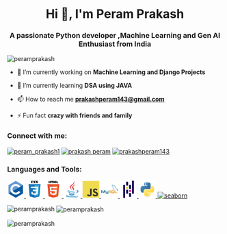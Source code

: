 <h1 align="center">Hi 👋, I'm Peram Prakash</h1>
<h3 align="center">A passionate Python developer ,Machine Learning and Gen AI Enthusiast from India</h3>

<p align="left"> <img src="https://komarev.com/ghpvc/?username=peramprakash&label=Profile%20views&color=0e75b6&style=flat" alt="peramprakash" /> </p>

- 🔭 I’m currently working on **Machine Learning and Django Projects**

- 🌱 I’m currently learning **DSA using JAVA**

- 📫 How to reach me **prakashperam143@gmail.com**

- ⚡ Fun fact **crazy with friends and family**

<h3 align="left">Connect with me:</h3>
<p align="left">
<a href="https://twitter.com/peram_prakash1" target="blank"><img align="center" src="https://raw.githubusercontent.com/rahuldkjain/github-profile-readme-generator/master/src/images/icons/Social/twitter.svg" alt="peram_prakash1" height="30" width="40" /></a>
<a href="https://linkedin.com/in/prakash peram" target="blank"><img align="center" src="https://raw.githubusercontent.com/rahuldkjain/github-profile-readme-generator/master/src/images/icons/Social/linked-in-alt.svg" alt="prakash peram" height="30" width="40" /></a>
<a href="https://www.leetcode.com/prakashperam143" target="blank"><img align="center" src="https://raw.githubusercontent.com/rahuldkjain/github-profile-readme-generator/master/src/images/icons/Social/leet-code.svg" alt="prakashperam143" height="30" width="40" /></a>
</p>

<h3 align="left">Languages and Tools:</h3>
<p align="left"> <a href="https://www.cprogramming.com/" target="_blank" rel="noreferrer"> <img src="https://raw.githubusercontent.com/devicons/devicon/master/icons/c/c-original.svg" alt="c" width="40" height="40"/> </a> <a href="https://www.w3schools.com/css/" target="_blank" rel="noreferrer"> <img src="https://raw.githubusercontent.com/devicons/devicon/master/icons/css3/css3-original-wordmark.svg" alt="css3" width="40" height="40"/> </a> <a href="https://www.w3.org/html/" target="_blank" rel="noreferrer"> <img src="https://raw.githubusercontent.com/devicons/devicon/master/icons/html5/html5-original-wordmark.svg" alt="html5" width="40" height="40"/> </a> <a href="https://www.java.com" target="_blank" rel="noreferrer"> <img src="https://raw.githubusercontent.com/devicons/devicon/master/icons/java/java-original.svg" alt="java" width="40" height="40"/> </a> <a href="https://developer.mozilla.org/en-US/docs/Web/JavaScript" target="_blank" rel="noreferrer"> <img src="https://raw.githubusercontent.com/devicons/devicon/master/icons/javascript/javascript-original.svg" alt="javascript" width="40" height="40"/> </a> <a href="https://www.mysql.com/" target="_blank" rel="noreferrer"> <img src="https://raw.githubusercontent.com/devicons/devicon/master/icons/mysql/mysql-original-wordmark.svg" alt="mysql" width="40" height="40"/> </a> <a href="https://pandas.pydata.org/" target="_blank" rel="noreferrer"> <img src="https://raw.githubusercontent.com/devicons/devicon/2ae2a900d2f041da66e950e4d48052658d850630/icons/pandas/pandas-original.svg" alt="pandas" width="40" height="40"/> </a> <a href="https://www.python.org" target="_blank" rel="noreferrer"> <img src="https://raw.githubusercontent.com/devicons/devicon/master/icons/python/python-original.svg" alt="python" width="40" height="40"/> </a> <a href="https://seaborn.pydata.org/" target="_blank" rel="noreferrer"> <img src="https://seaborn.pydata.org/_images/logo-mark-lightbg.svg" alt="seaborn" width="40" height="40"/> </a> </p>

<p><img align="left" src="https://github-readme-stats.vercel.app/api/top-langs?username=peramprakash&show_icons=true&locale=en&layout=compact" alt="peramprakash" /></p>

<p>&nbsp;<img align="center" src="https://github-readme-stats.vercel.app/api?username=peramprakash&show_icons=true&locale=en" alt="peramprakash" /></p>

<p><img align="center" src="https://github-readme-streak-stats.herokuapp.com/?user=peramprakash&" alt="peramprakash" /></p>
